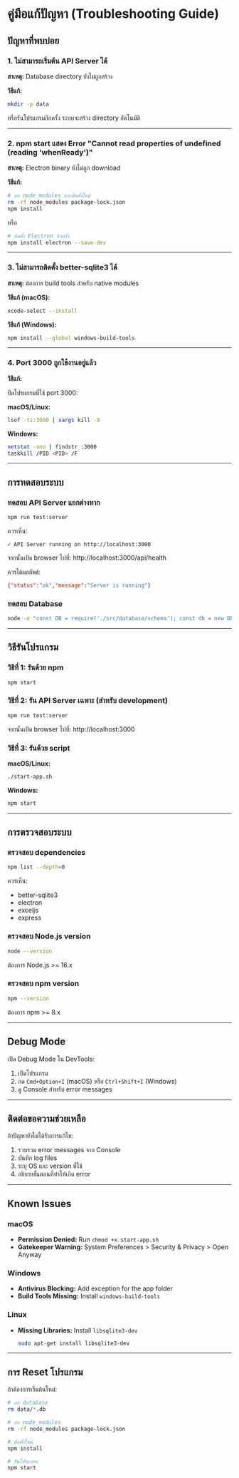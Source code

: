 # คู่มือแก้ปัญหา (Troubleshooting Guide)

## ปัญหาที่พบบ่อย

### 1. ไม่สามารถเริ่มต้น API Server ได้

**สาเหตุ:** Database directory ยังไม่ถูกสร้าง

**วิธีแก้:**
```bash
mkdir -p data
```

หรือรันโปรแกรมอีกครั้ง ระบบจะสร้าง directory อัตโนมัติ

---

### 2. npm start แสดง Error "Cannot read properties of undefined (reading 'whenReady')"

**สาเหตุ:** Electron binary ยังไม่ถูก download

**วิธีแก้:**
```bash
# ลบ node_modules และติดตั้งใหม่
rm -rf node_modules package-lock.json
npm install
```

หรือ

```bash
# ติดตั้ง Electron อีกครั้ง
npm install electron --save-dev
```

---

### 3. ไม่สามารถติดตั้ง better-sqlite3 ได้

**สาเหตุ:** ต้องการ build tools สำหรับ native modules

**วิธีแก้ (macOS):**
```bash
xcode-select --install
```

**วิธีแก้ (Windows):**
```bash
npm install --global windows-build-tools
```

---

### 4. Port 3000 ถูกใช้งานอยู่แล้ว

**วิธีแก้:**

ปิดโปรแกรมที่ใช้ port 3000:

**macOS/Linux:**
```bash
lsof -ti:3000 | xargs kill -9
```

**Windows:**
```bash
netstat -ano | findstr :3000
taskkill /PID <PID> /F
```

---

## การทดสอบระบบ

### ทดสอบ API Server แยกต่างหาก

```bash
npm run test:server
```

ควรเห็น:
```
✓ API Server running on http://localhost:3000
```

จากนั้นเปิด browser ไปที่: http://localhost:3000/api/health

ควรได้ผลลัพธ์:
```json
{"status":"ok","message":"Server is running"}
```

### ทดสอบ Database

```bash
node -e "const DB = require('./src/database/schema'); const db = new DB(); console.log('✓ Database OK');"
```

---

## วิธีรันโปรแกรม

### วิธีที่ 1: รันด้วย npm

```bash
npm start
```

### วิธีที่ 2: รัน API Server เฉพาะ (สำหรับ development)

```bash
npm run test:server
```

จากนั้นเปิด browser ไปที่: http://localhost:3000

### วิธีที่ 3: รันด้วย script

**macOS/Linux:**
```bash
./start-app.sh
```

**Windows:**
```bash
npm start
```

---

## การตรวจสอบระบบ

### ตรวจสอบ dependencies

```bash
npm list --depth=0
```

ควรเห็น:
- better-sqlite3
- electron
- exceljs
- express

### ตรวจสอบ Node.js version

```bash
node --version
```

ต้องการ Node.js >= 16.x

### ตรวจสอบ npm version

```bash
npm --version
```

ต้องการ npm >= 8.x

---

## Debug Mode

เปิด Debug Mode ใน DevTools:

1. เปิดโปรแกรม
2. กด `Cmd+Option+I` (macOS) หรือ `Ctrl+Shift+I` (Windows)
3. ดู Console สำหรับ error messages

---

## ติดต่อขอความช่วยเหลือ

ถ้าปัญหายังไม่ได้รับการแก้ไข:

1. รวบรวม error messages จาก Console
2. บันทึก log files
3. ระบุ OS และ version ที่ใช้
4. อธิบายขั้นตอนที่ทำให้เกิด error

---

## Known Issues

### macOS

- **Permission Denied:** Run `chmod +x start-app.sh`
- **Gatekeeper Warning:** System Preferences > Security & Privacy > Open Anyway

### Windows

- **Antivirus Blocking:** Add exception for the app folder
- **Build Tools Missing:** Install `windows-build-tools`

### Linux

- **Missing Libraries:** Install `libsqlite3-dev`
  ```bash
  sudo apt-get install libsqlite3-dev
  ```

---

## การ Reset โปรแกรม

ถ้าต้องการเริ่มต้นใหม่:

```bash
# ลบ database
rm data/*.db

# ลบ node_modules
rm -rf node_modules package-lock.json

# ติดตั้งใหม่
npm install

# รันโปรแกรม
npm start
```
